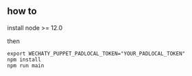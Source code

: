 ## how to 
install node >= 12.0

then 
```
export WECHATY_PUPPET_PADLOCAL_TOKEN="YOUR_PADLOCAL_TOKEN"
npm install
npm run main
```

